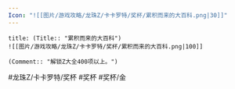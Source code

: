 ```yaml
---
Icon: "![[图片/游戏攻略/龙珠Z/卡卡罗特/奖杯/累积而来的大百科.png|30]]"
---
```

```ad-common-gold-trophy
title: (Title:: "累积而来的大百科")
![[图片/游戏攻略/龙珠Z/卡卡罗特/奖杯/累积而来的大百科.png|100]]

(Comment:: "解锁Z大全400项以上。")
```

#龙珠Z/卡卡罗特/奖杯 #奖杯 #奖杯/金
